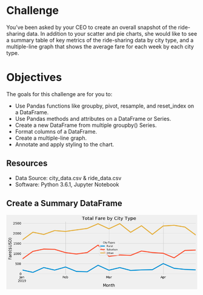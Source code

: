 # Challenge
You’ve been asked by your CEO to create an overall snapshot of the ride-sharing data. In addition to your scatter and pie charts, she would like to see a summary table of key metrics of the ride-sharing data by city type, and a multiple-line graph that shows the average fare for each week by each city type.

# Objectives
The goals for this challenge are for you to:

- Use Pandas functions like groupby, pivot, resample, and reset_index on a DataFrame.
- Use Pandas methods and attributes on a DataFrame or Series.
- Create a new DataFrame from multiple groupby() Series.
- Format columns of a DataFrame.
- Create a multiple-line graph.
- Annotate and apply styling to the chart.

## Resources
- Data Source: city_data.csv & ride_data.csv
- Software: Python 3.6.1, Jupyter Notebook

## Create a Summary DataFrame

![Table1](/analysis/challenge5.png)
